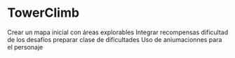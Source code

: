 # TowerClimb
Crear un mapa inicial con áreas explorables
Integrar recompensas 
dificultad de los desafíos
preparar clase de dificultades
Uso de aniumacionnes para el personaje

